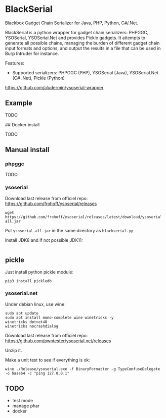 # BlackSerial

Blackbox Gadget Chain Serializer for Java, PHP, Python, C#/.Net.

BlackSerial is a python wrapper for gadget chain serializers: PHPGGC, YSOSerial, YSOSerial.Net and provides Pickle gadgets. It attempts to generate all possible chains, managing the burden of different gadget chain input formats and options, and output the results in a file that can be used in Burp Intruder for instance.

Features:
* Supported serializers: PHPGGC (PHP), YSOSerial (Java), YSOSerial.Net (C# .Net), Pickle (Python)

https://github.com/aludermin/ysoserial-wrapper

## Example

TODO

## Docker install

TODO

## Manual install

### phpggc

TODO

### ysoserial

Download last release from officiel repo: https://github.com/frohoff/ysoserial/releases
```
wget https://github.com/frohoff/ysoserial/releases/latest/download/ysoserial-all.jar
```

Put `ysoserial-all.jar` in the same directory as `blackserial.py`

Install JDK8 and if not possible JDK11:
```

```


## pickle

Just install python pickle module:
```
pip3 install pickledb
```

### ysoserial.net

Under debian linux, use wine:
```
sudo apt update 
sudo apt install mono-complete wine winetricks -y
winetricks dotnet48
winetricks nocrashdialog
```

Download last release from officiel repo: https://github.com/pwntester/ysoserial.net/releases

Unzip it.

Make a unit test to see if everything is ok:
```
wine ./Release/ysoserial.exe -f BinaryFormatter -g TypeConfuseDelegate -o base64 -c "ping 127.0.0.1"
```

## TODO

* test mode
* manage phar
* docker
